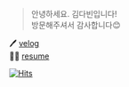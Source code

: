 > 안녕하세요. 김다빈입니다!  
> 방문해주셔서 감사합니다😊

🖊    [velog](https://velog.io/@dabin)  
🙋‍♀️    [resume](https://github.com/dabinKim-0318/Resume)  


[![Hits](https://hits.seeyoufarm.com/api/count/incr/badge.svg?url=https%3A%2F%2Fgithub.com%2FdabinKim-0318&count_bg=%2379C83D&title_bg=%23555555&icon=&icon_color=%23E7E7E7&title=hits&edge_flat=false)](https://hits.seeyoufarm.com)
